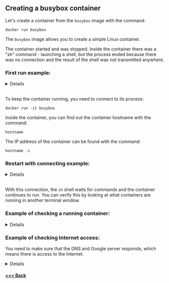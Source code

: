 ## Creating a busybox container

Let's create a container from the `busybox` image with the command:

    docker run busybox

The `busybox` image allows you to create a simple Linux container.

The container started and was stopped. Inside the container there was a "sh" command - launching a shell, but the process ended because there was no connection and the result of the shell was not transmitted anywhere.

### First run example:

<details>

```bash
nickeld28@DockerVM:~$ docker run busybox
Unable to find image 'busybox:latest' locally
latest: Pulling from library/busybox
7b2699543f22: Pull complete 
Digest: sha256:650fd573e056b679a5110a70aabeb01e26b76e545ec4b9c70a9523f2dfaf18c6
Status: Downloaded newer image for busybox:latest

nickeld28@DockerVM:~$ docker ps -a
CONTAINER ID   IMAGE         COMMAND    CREATED              STATUS                          PORTS     NAMES
0b10066e3efe   busybox       "sh"       About a minute ago   Exited (0) About a minute ago             sharp_varahamihira
069cb0b3e228   hello-world   "/hello"   2 hours ago          Exited (0) 2 hours ago                    reverent_galileo

nickeld28@DockerVM:~$ docker ps
CONTAINER ID   IMAGE     COMMAND   CREATED   STATUS    PORTS     NAMES
```

</details>

\
To keep the container running, you need to connect to its process:

    docker run -it busybox

Inside the container, you can find out the container hostname with the command:

    hostname

The IP address of the container can be found with the command:

    hostname -i

### Restart with connecting example:

<details>

```bash
nickeld28@DockerVM:~$ docker run -it busybox
/ # ls
bin    etc    lib    proc   sys    usr
dev    home   lib64  root   tmp    var
/ # hostname
bc98423639e3
/ # hostname -i
172.17.0.2
/ # exit
```

</details>

\
With this connection, the `sh` shell waits for commands and the container continues to run.
You can verify this by looking at what containers are running in another terminal window.

### Example of checking a running container:

<details>

```bash
nickeld28@DockerVM:~$ docker ps
CONTAINER ID   IMAGE     COMMAND   CREATED         STATUS         PORTS     NAMES
bc98423639e3   busybox   "sh"      6 seconds ago   Up 5 seconds             zen_gauss
```

</details>

### Example of checking Internet access:

You need to make sure that the DNS and Google server responds, which means there is access to the Internet.

<details>

```bash
nickeld28@DockerVM:~$ docker run -it busybox
/ # ping 8.8.8.8
PING 8.8.8.8 (8.8.8.8): 56 data bytes
64 bytes from 8.8.8.8: seq=0 ttl=107 time=6.776 ms
64 bytes from 8.8.8.8: seq=1 ttl=107 time=7.386 ms
^C
--- 8.8.8.8 ping statistics ---
2 packets transmitted, 2 packets received, 0% packet loss
round-trip min/avg/max = 6.776/7.081/7.386 ms
/ # ping google.com
PING google.com (209.85.233.139): 56 data bytes
64 bytes from 209.85.233.139: seq=0 ttl=107 time=19.401 ms
64 bytes from 209.85.233.139: seq=1 ttl=107 time=18.977 ms
^C
```

</details>

#### [<<< Back](/Summary.md)
